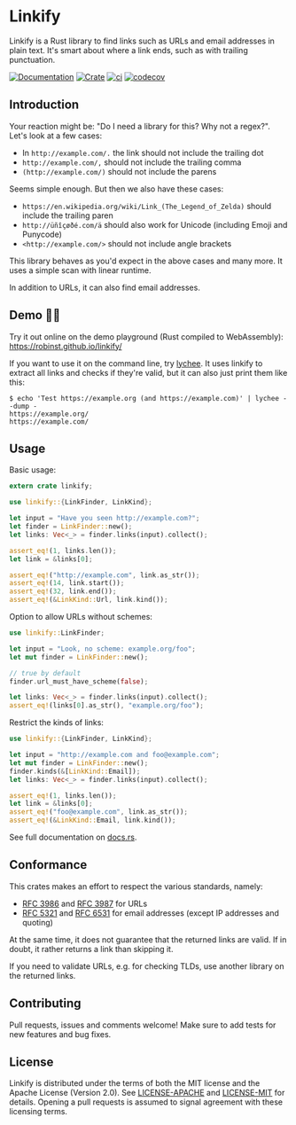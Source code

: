 Linkify
=======

Linkify is a Rust library to find links such as URLs and email addresses in
plain text. It's smart about where a link ends, such as with trailing
punctuation.

[![Documentation](https://docs.rs/linkify/badge.svg)](https://docs.rs/linkify)
[![Crate](https://img.shields.io/crates/v/linkify.svg)](https://crates.io/crates/linkify)
[![ci](https://github.com/robinst/linkify/workflows/ci/badge.svg)](https://github.com/robinst/linkify/actions?query=workflow%3Aci)
[![codecov](https://codecov.io/gh/robinst/linkify/branch/main/graph/badge.svg)](https://codecov.io/gh/robinst/linkify)

## Introduction

Your reaction might be: "Do I need a library for this? Why not a regex?".
Let's look at a few cases:

* In `http://example.com/.` the link should not include the trailing dot
* `http://example.com/,` should not include the trailing comma
* `(http://example.com/)` should not include the parens

Seems simple enough. But then we also have these cases:

* `https://en.wikipedia.org/wiki/Link_(The_Legend_of_Zelda)` should include the trailing paren
* `http://üñîçøðé.com/ä` should also work for Unicode (including Emoji and Punycode)
* `<http://example.com/>` should not include angle brackets

This library behaves as you'd expect in the above cases and many more.
It uses a simple scan with linear runtime.

In addition to URLs, it can also find email addresses.

## Demo 🧑‍🔬

Try it out online on the demo playground (Rust compiled to WebAssembly):
https://robinst.github.io/linkify/

If you want to use it on the command line, try [lychee](https://github.com/lycheeverse/lychee).
It uses linkify to extract all links and checks if they're valid, but it can also just print them like this:

```shell
$ echo 'Test https://example.org (and https://example.com)' | lychee --dump -
https://example.org/
https://example.com/
```

## Usage

Basic usage:

```rust
extern crate linkify;

use linkify::{LinkFinder, LinkKind};

let input = "Have you seen http://example.com?";
let finder = LinkFinder::new();
let links: Vec<_> = finder.links(input).collect();

assert_eq!(1, links.len());
let link = &links[0];

assert_eq!("http://example.com", link.as_str());
assert_eq!(14, link.start());
assert_eq!(32, link.end());
assert_eq!(&LinkKind::Url, link.kind());
```

Option to allow URLs without schemes:

```rust
use linkify::LinkFinder;

let input = "Look, no scheme: example.org/foo";
let mut finder = LinkFinder::new();

// true by default
finder.url_must_have_scheme(false);

let links: Vec<_> = finder.links(input).collect();
assert_eq!(links[0].as_str(), "example.org/foo");
```

Restrict the kinds of links:

```rust
use linkify::{LinkFinder, LinkKind};

let input = "http://example.com and foo@example.com";
let mut finder = LinkFinder::new();
finder.kinds(&[LinkKind::Email]);
let links: Vec<_> = finder.links(input).collect();

assert_eq!(1, links.len());
let link = &links[0];
assert_eq!("foo@example.com", link.as_str());
assert_eq!(&LinkKind::Email, link.kind());
```

See full documentation on [docs.rs](https://docs.rs/linkify).

## Conformance

This crates makes an effort to respect the various standards, namely:

* [RFC 3986] and [RFC 3987] for URLs
* [RFC 5321] and [RFC 6531] for email addresses (except IP addresses and quoting)

At the same time, it does not guarantee that the returned links are valid.
If in doubt, it rather returns a link than skipping it.

If you need to validate URLs, e.g. for checking TLDs, use another library on
the returned links.

## Contributing

Pull requests, issues and comments welcome! Make sure to add tests for
new features and bug fixes.

## License

Linkify is distributed under the terms of both the MIT license and the
Apache License (Version 2.0). See [LICENSE-APACHE](LICENSE-APACHE) and
[LICENSE-MIT](LICENSE-MIT) for details. Opening a pull requests is
assumed to signal agreement with these licensing terms.

[RFC 3986]: https://datatracker.ietf.org/doc/html/rfc3986
[RFC 3987]: https://datatracker.ietf.org/doc/html/rfc3987
[RFC 5321]: https://datatracker.ietf.org/doc/html/rfc5321
[RFC 6531]: https://datatracker.ietf.org/doc/html/rfc6531
